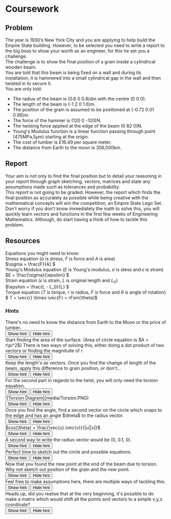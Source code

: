 <script type="text/x-mathjax-config"> MathJax.Hub.Config({ tex2jax: { inlineMath: [ ['$','$'], ["\\(","\\)"] ], processEscapes: true } }); </script> <script type="text/javascript" async src="https://cdnjs.cloudflare.com/ajax/libs/mathjax/2.7.5/MathJax.js?config=TeX-MML-AM_CHTML"> </script> <script type="text/javascript" src="tutorialSheetScripts.js"> </script>

# Coursework

## __Problem__
The year is 1930’s New York City and you are applying to help build the Empire State building. However, to be selected you need to write a report to the big boss to show your worth as an engineer, for this he set you a challenge. \
The challenge is to show the final position of a grain inside a cylindrical wooden beam. \
You are told that this beam is being fixed on a wall and during its installation, it is hammered into a small cylindrical gap in the wall and then twisted in to secure it. \
You are only told:

* The radius of the beam is (0.6 0 0.8)dm with the centre (0 0 0).
* The length of the beam is (-1.2 0 1.6)m.
* The position of the grain is assumed to be positioned at (-0.72 0.01 0.96)m.
* The force of the hammer is (120 0 -120)N.
* The twisting force applied at the edge of the beam (0 82 0)N.
* Young's Modulus function is a linear function passing through point (475MPa,5$\mu$m) starting at the origin. 
* The cost of lumber is £16.49 per square meter.
* The distance from Earth to the moon is 356,000km.

## __Report__
Your aim is not only to find the final position but to detail your reasoning in your report  through graph sketching, vectors, matrices and state any assumptions made such as tolerances and probability. \
This report is not going to be graded. However, the report which finds the final position as accurately as possible while being creative with the mathematical concepts will win the competition, an Empire State Lego Set.
Don't worry if you don't know immediately the math to solve this, you will quickly learn vectors and functions in the first few weeks of Engineering Mathematics. Although, do start having a think of how to tackle this problem.

## __Resources__
Equations you might need to know: \
Stress equation ($\sigma$ is stress, $F$ is force and $A$ is area)\
$\sigma = \frac{F}{A} $ \
Young's Modulus equation ($E$ is Young's modulus, $\sigma$ is stess and $\epsilon$ is strain) \
$E = \frac{\sigma}{\epsilon} $ \
Strain equation ($\epsilon$ is strain, $L$ is original length and $L_0$) \
$\epsilon = \frac{L - L_0}{L} $ \
Torque equation ($T$ is torque, $r$ is radius, $F$ is force and $\theta$ is angle of rotation) \
$ T = \vec{r} \times \vec{F} = rFsin(\theta)$

### __Hints__
<div class = "answer"> There's no need to know the distance from Earth to the Moon or the price of lumber.
</div>
<button type="button" onclick="displayAnswers('block')">Show hint </button>
<button type="button" onclick="displayAnswers('none')">Hide hint </button>
<br>
<div class = "answer"> Start finding the area of the surface. 
(Area of circle equation is 
$A = r\pi^2$)
There is two ways of solving this, either doing a dot product of two vectors or finding the magnitude of r. 
</div>
<button type="button" onclick="displayAnswers('block')">Show hint </button>
<button type="button" onclick="displayAnswers('none')">Hide hint </button>
<br>
<div class = "answer"> Keep the length's as vectors. Once you find the change of length of the beam, apply this difference to grain position, or don't...
</div>
<button type="button" onclick="displayAnswers('block')">Show hint </button>
<button type="button" onclick="displayAnswers('none')">Hide hint </button>
<br>
<div class = "answer"> For the second part in regards to the twist, you will only need the torsion equation. 
</div>
<button type="button" onclick="displayAnswers('block')">Show hint </button>
<button type="button" onclick="displayAnswers('none')">Hide hint </button>
<br>
<div class = "answer"> ![Torsion Diagram](media/Torsion.PNG)
</div>
<button type="button" onclick="displayAnswers('block')">Show hint </button>
<button type="button" onclick="displayAnswers('none')">Hide hint </button>
<br>
<div class = "answer"> Once you find the angle, find a second vector on the circle which snaps to the edge and has an angle $\theta$ to the radius vector.
</div>
<button type="button" onclick="displayAnswers('block')">Show hint </button>
<button type="button" onclick="displayAnswers('none')">Hide hint </button>
<br>
<div class = "answer"> $cos(\theta) = \frac{\vec{u}.\vec{v}}{|u||v|}$
</div>
<button type="button" onclick="displayAnswers('block')">Show hint </button>
<button type="button" onclick="displayAnswers('none')">Hide hint </button>
<br>
<div class = "answer"> A second way to write the radius vector would be (0, 0.1, 0).
</div>
<button type="button" onclick="displayAnswers('block')">Show hint </button>
<button type="button" onclick="displayAnswers('none')">Hide hint </button>
<br>
<div class = "answer"> Perfect time to sketch out the circle and possible equations.
</div>
<button type="button" onclick="displayAnswers('block')">Show hint </button>
<button type="button" onclick="displayAnswers('none')">Hide hint </button>
<br>
<div class = "answer"> Now that you found the new point at the end of the beam due to torsion. Why not sketch out position of the grain and the new point.
</div>
<button type="button" onclick="displayAnswers('block')">Show hint </button>
<button type="button" onclick="displayAnswers('none')">Hide hint </button>
<br>
<div class = "answer"> Feel free to make assumptions here, there are multiple ways of tackling this.
</div>
<button type="button" onclick="displayAnswers('block')">Show hint </button>
<button type="button" onclick="displayAnswers('none')">Hide hint </button>
<br>
<div class = "answer"> Heads up, did you realise that at the very beginning, it's possible to do make a matrix which would shift all the points and vectors to a simple x,y,z coordinate?
</div>
<button type="button" onclick="displayAnswers('block')">Show hint </button>
<button type="button" onclick="displayAnswers('none')">Hide hint </button>
<br>
